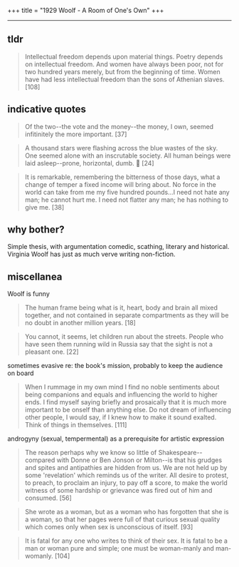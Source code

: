 +++
title = "1929 Woolf - A Room of One's Own"
+++

---

## tldr

> Intellectual freedom depends upon material things. Poetry depends on intellectual freedom. And women have always been poor, not for two hundred years merely, but from the beginning of time. Women have had less intellectual freedom than the sons of Athenian slaves. [108]

## indicative quotes

> Of the two--the vote and the money--the money, I own, seemed infitinitely the more important. [37]

> A thousand stars were flashing across the blue wastes of the sky. One seemed alone with an inscrutable society. All human beings were laid asleep--prone, horizontal, dumb. 📙 [24]

> It is remarkable, remembering the bitterness of those days, what a change of temper a fixed income will bring about. No force in the world can take from me my five hundred pounds...I need not hate any man; he cannot hurt me. I need not flatter any man; he has nothing to give me. [38]

## why bother?

Simple thesis, with argumentation comedic, scathing, literary and historical. Virginia Woolf has just as much verve writing non-fiction.

## miscellanea

Woolf is funny

> The human frame being what is it, heart, body and brain all mixed together, and not contained in separate compartments as they will be no doubt in another million years. [18]

> You cannot, it seems, let children run about the streets. People who have seen them running wild in Russia say that the sight is not a pleasant one. [22]

sometimes evasive re: the book's mission, probably to keep the audience on board

> When I rummage in my own mind I find no noble sentiments about being companions and equals and influencing the world to higher ends. I find myself saying briefly and prosaically that it is much more important to be onself than anything else. Do not dream of influencing other people, I would say, if I knew how to make it sound exalted. Think of things in themselves. [111]

androgyny (sexual, tempermental) as a prerequisite for artistic expression

> The reason perhaps why we know so little of Shakespeare--compared with Donne or Ben Jonson or Milton--is that his grudges and spites and antipathies are hidden from us. We are not held up by some 'revelation' which reminds us of the writer. All desire to protest, to preach, to proclaim an injury, to pay off a score, to make the world witness of some hardship or grievance was fired out of him and consumed. [56]

> She wrote as a woman, but as a woman who has forgotten that she is a woman, so that her pages were full of that curious sexual quality which comes only when sex is unconscious of itself. [93]

> It is fatal for any one who writes to think of their sex. It is fatal to be a man or woman pure and simple; one must be woman-manly and man-womanly. [104]
